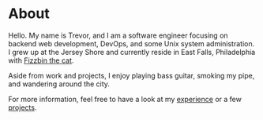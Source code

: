 # About

Hello. My name is Trevor, and I am a software engineer focusing on
backend web development, DevOps, and some Unix system
administration. I grew up at the Jersey Shore and currently reside in
East Falls, Philadelphia with [Fizzbin the cat](/public/img/fizzbin.png).

Aside from work and projects, I enjoy playing bass guitar, smoking my
pipe, and wandering around the city.

For more information, feel free to have a look at my
[experience](/about/experience) or a few [projects](/projects).
